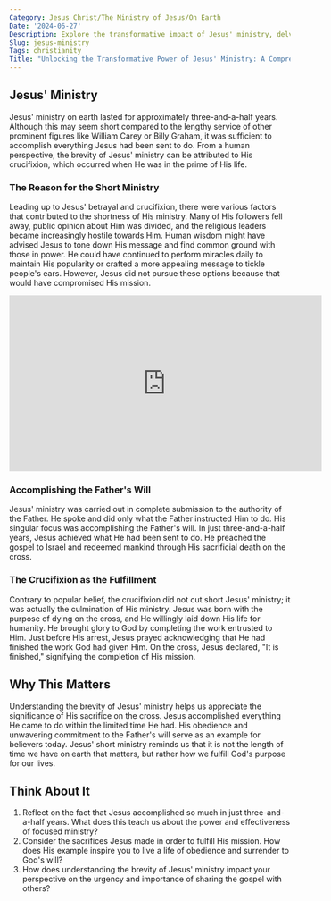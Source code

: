 ```yaml
---
Category: Jesus Christ/The Ministry of Jesus/On Earth
Date: '2024-06-27'
Description: Explore the transformative impact of Jesus' ministry, delving into his teachings, miracles, and message of love and salvation. Discover the profound legacy of this influential figure in history.
Slug: jesus-ministry
Tags: christianity
Title: "Unlocking the Transformative Power of Jesus' Ministry: A Comprehensive Guide"
---
```


## Jesus' Ministry

Jesus' ministry on earth lasted for approximately three-and-a-half years. Although this may seem short compared to the lengthy service of other prominent figures like William Carey or Billy Graham, it was sufficient to accomplish everything Jesus had been sent to do. From a human perspective, the brevity of Jesus' ministry can be attributed to His crucifixion, which occurred when He was in the prime of His life.

### The Reason for the Short Ministry

Leading up to Jesus' betrayal and crucifixion, there were various factors that contributed to the shortness of His ministry. Many of His followers fell away, public opinion about Him was divided, and the religious leaders became increasingly hostile towards Him. Human wisdom might have advised Jesus to tone down His message and find common ground with those in power. He could have continued to perform miracles daily to maintain His popularity or crafted a more appealing message to tickle people's ears. However, Jesus did not pursue these options because that would have compromised His mission.


<iframe width="560" height="315" src="https://www.youtube.com/embed/1QE0IzebclQ" frameborder="0" allow="autoplay; encrypted-media" allowfullscreen></iframe>


### Accomplishing the Father's Will

Jesus' ministry was carried out in complete submission to the authority of the Father. He spoke and did only what the Father instructed Him to do. His singular focus was accomplishing the Father's will. In just three-and-a-half years, Jesus achieved what He had been sent to do. He preached the gospel to Israel and redeemed mankind through His sacrificial death on the cross.

### The Crucifixion as the Fulfillment

Contrary to popular belief, the crucifixion did not cut short Jesus' ministry; it was actually the culmination of His ministry. Jesus was born with the purpose of dying on the cross, and He willingly laid down His life for humanity. He brought glory to God by completing the work entrusted to Him. Just before His arrest, Jesus prayed acknowledging that He had finished the work God had given Him. On the cross, Jesus declared, "It is finished," signifying the completion of His mission.

## Why This Matters

Understanding the brevity of Jesus' ministry helps us appreciate the significance of His sacrifice on the cross. Jesus accomplished everything He came to do within the limited time He had. His obedience and unwavering commitment to the Father's will serve as an example for believers today. Jesus' short ministry reminds us that it is not the length of time we have on earth that matters, but rather how we fulfill God's purpose for our lives.

## Think About It

1. Reflect on the fact that Jesus accomplished so much in just three-and-a-half years. What does this teach us about the power and effectiveness of focused ministry?
2. Consider the sacrifices Jesus made in order to fulfill His mission. How does His example inspire you to live a life of obedience and surrender to God's will?
3. How does understanding the brevity of Jesus' ministry impact your perspective on the urgency and importance of sharing the gospel with others?